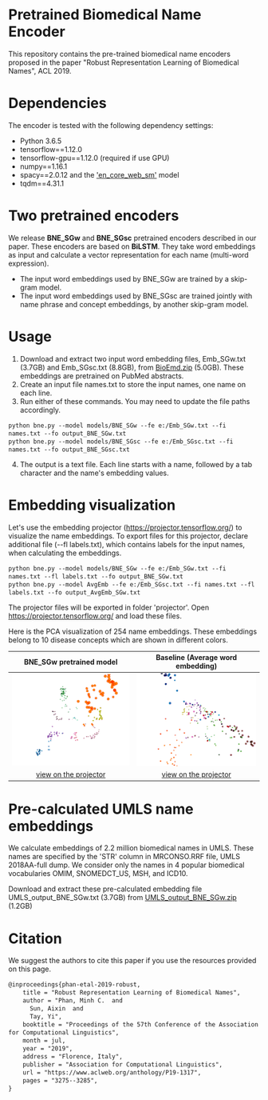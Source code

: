 # Pretrained Biomedical Name Encoder
This repository contains the pre-trained biomedical name encoders proposed in the paper "Robust Representation Learning of Biomedical Names", ACL 2019.

# Dependencies
The encoder is tested with the following dependency settings:
  * Python 3.6.5
  * tensorflow==1.12.0
  * tensorflow-gpu==1.12.0 (required if use GPU)
  * numpy==1.16.1
  * spacy==2.0.12 and the ['en_core_web_sm'](https://spacy.io/usage/models) model
  * tqdm==4.31.1

# Two pretrained encoders
We release **BNE_SGw** and **BNE_SGsc** pretrained encoders described in our paper. These encoders are based on **BiLSTM**. They take word embeddings as input and calculate a vector representation for each name (multi-word expression).
  * The input word embeddings used by BNE_SGw are trained by a skip-gram model.
  * The input word embeddings used by BNE_SGsc are trained jointly with name phrase and concept embeddings, by another skip-gram model.

# Usage
1. Download and extract two input word embedding files, Emb_SGw.txt (3.7GB) and Emb_SGsc.txt (8.8GB), from [BioEmd.zip](https://bit.ly/2LnM5E7) (5.0GB). These embeddings are pretrained on PubMed abstracts.
2. Create an input file names.txt to store the input names, one name on each line.
3. Run either of these commands. You may need to update the file paths accordingly.
```
python bne.py --model models/BNE_SGw --fe e:/Emb_SGw.txt --fi names.txt --fo output_BNE_SGw.txt
python bne.py --model models/BNE_SGsc --fe e:/Emb_SGsc.txt --fi names.txt --fo output_BNE_SGsc.txt
```
4.  The output is a text file. Each line starts with a name, followed by a tab character and the name's embedding values.

# Embedding visualization
Let's use the embedding projector (https://projector.tensorflow.org/) to visualize the name embeddings. 
To export files for this projector, declare additional file (--fl labels.txt), which contains labels for the input names, when calculating the embeddings.
```
python bne.py --model models/BNE_SGw --fe e:/Emb_SGw.txt --fi names.txt --fl labels.txt --fo output_BNE_SGw.txt
python bne.py --model AvgEmb --fe e:/Emb_SGsc.txt --fi names.txt --fl labels.txt --fo output_AvgEmb_SGw.txt
```
The projector files will be exported in folder 'projector'. Open https://projector.tensorflow.org/ and load these files.

Here is the PCA visualization of 254 name embeddings. These embeddings belong to 10 disease concepts which are shown in different colors.

BNE_SGw pretrained model             |  Baseline (Average word embedding)
:-------------------------:|:-------------------------:
![BNE_SGw](temp/BNE_SGw.gif "BNE_SGw")  |  ![AvgEmb_SGw](temp/AvgEmb_SGw.gif "AvgEmb_SGw")
[view on the projector](https://projector.tensorflow.org/?config=https://raw.githubusercontent.com/minhcp/BNE/master/temp/projector_config_BNE_SGw.json) | [view on the projector](https://projector.tensorflow.org/?config=https://raw.githubusercontent.com/minhcp/BNE/master/temp/projector_config_AvgEmb_SGw.json)

# Pre-calculated UMLS name embeddings
We calculate embeddings of 2.2 million biomedical names in UMLS. These names are specified by the 'STR' column in MRCONSO.RRF file, UMLS 2018AA-full dump. We consider only the names in 4 popular biomedical vocabularies OMIM, SNOMEDCT_US, MSH, and ICD10.

Download and extract these pre-calculated embedding file UMLS_output_BNE_SGw.txt (3.7GB) from [UMLS_output_BNE_SGw.zip](https://bit.ly/2Gg0Qo9) (1.2GB)

# Citation
We suggest the authors to cite this paper if you use the resources provided on this page.
```
@inproceedings{phan-etal-2019-robust,
    title = "Robust Representation Learning of Biomedical Names",
    author = "Phan, Minh C.  and
      Sun, Aixin  and
      Tay, Yi",
    booktitle = "Proceedings of the 57th Conference of the Association for Computational Linguistics",
    month = jul,
    year = "2019",
    address = "Florence, Italy",
    publisher = "Association for Computational Linguistics",
    url = "https://www.aclweb.org/anthology/P19-1317",
    pages = "3275--3285",
}
```

